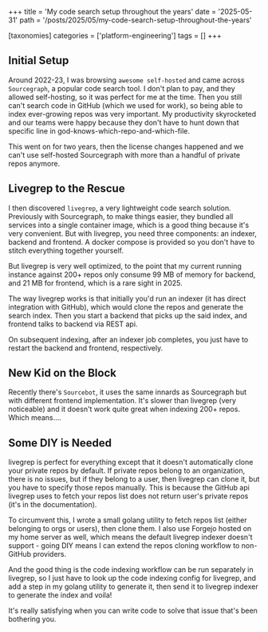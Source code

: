 +++
title = 'My code search setup throughout the years'
date = '2025-05-31'
path = '/posts/2025/05/my-code-search-setup-throughout-the-years'

[taxonomies]
categories = ['platform-engineering']
tags = []
+++

## Initial Setup

Around 2022-23, I was browsing `awesome self-hosted` and came across `Sourcegraph`, a popular code search tool. I don't plan to pay, and they allowed self-hosting, so it was perfect for me at the time. Then you still can't search code in GitHub (which we used for work), so being able to index ever-growing repos was very important. My productivity skyrocketed and our teams were happy because they don't have to hunt down that specific line in god-knows-which-repo-and-which-file.

This went on for two years, then the license changes happened and we can't use self-hosted Sourcegraph with more than a handful of private repos anymore.

## Livegrep to the Rescue

I then discovered `livegrep`, a very lightweight code search solution. Previously with Sourcegraph, to make things easier, they bundled all services into a single container image, which is a good thing because it's very convenient. But with livegrep, you need three components: an indexer, backend and frontend. A docker compose is provided so you don't have to stitch everything together yourself.

But livegrep is very well optimized, to the point that my current running instance against 200+ repos only consume 99 MB of memory for backend, and 21 MB for frontend, which is a rare sight in 2025.

The way livegrep works is that initially you'd run an indexer (it has direct integration with GitHub), which would clone the repos and generate the search index. Then you start a backend that picks up the said index, and frontend talks to backend via REST api.

On subsequent indexing, after an indexer job completes, you just have to restart the backend and frontend, respectively.

## New Kid on the Block

Recently there's `Sourcebot`, it uses the same innards as Sourcegraph but with different frontend implementation. It's slower than livegrep (very noticeable) and it doesn't work quite great when indexing 200+ repos. Which means....

## Some DIY is Needed

livegrep is perfect for everything except that it doesn't automatically clone your private repos by default. If private repos belong to an organization, there is no issues, but if they belong to a user, then livegrep can clone it, but you have to specify those repos manually. This is because the GitHub api livegrep uses to fetch your repos list does not return user's private repos (it's in the documentation).

To circumvent this, I wrote a small golang utility to fetch repos list (either belonging to orgs or users), then clone them. I also use Forgejo hosted on my home server as well, which means the default livegrep indexer doesn't support - going DIY means I can extend the repos cloning workflow to non-GitHub providers.

And the good thing is the code indexing workflow can be run separately in livegrep, so I just have to look up the code indexing config for livegrep, and add a step in my golang utility to generate it, then send it to livegrep indexer to generate the index and voila!

It's really satisfying when you can write code to solve that issue that's been bothering you.
